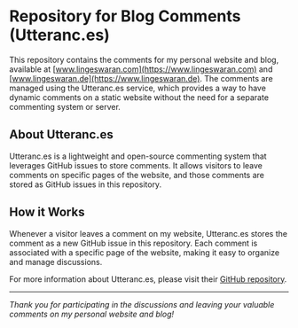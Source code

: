 # Repository for Blog Comments (Utteranc.es)

This repository contains the comments for my personal website and blog, available at [www.lingeswaran.com](https://www.lingeswaran.com) and [www.lingeswaran.de](https://www.lingeswaran.de). The comments are managed using the Utteranc.es service, which provides a way to have dynamic comments on a static website without the need for a separate commenting system or server.

## About Utteranc.es

Utteranc.es is a lightweight and open-source commenting system that leverages GitHub issues to store comments. It allows visitors to leave comments on specific pages of the website, and those comments are stored as GitHub issues in this repository.

## How it Works

Whenever a visitor leaves a comment on my website, Utteranc.es stores the comment as a new GitHub issue in this repository. Each comment is associated with a specific page of the website, making it easy to organize and manage discussions.

For more information about Utteranc.es, please visit their [GitHub repository](https://github.com/utterance/utterances).

---

_Thank you for participating in the discussions and leaving your valuable comments on my personal website and blog!_
